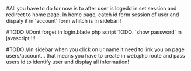 #All you have to do for now is to after user is logedd in set session and redirect to home page. In home page, catch id form session of user and dispaly it in 'account' form whitch is in sidebar!!

#TODO //Dont forget in login.blade.php script TODO: 'show password' in javascript !!! 

#TODO //In sidebar when you click on ur name it need to link you on page users/account... that means you have to create in web.php route and pass users id to identify user and display all information!
